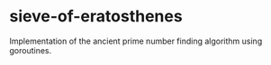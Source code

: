 # sieve-of-eratosthenes

Implementation of the ancient prime number finding algorithm using goroutines.